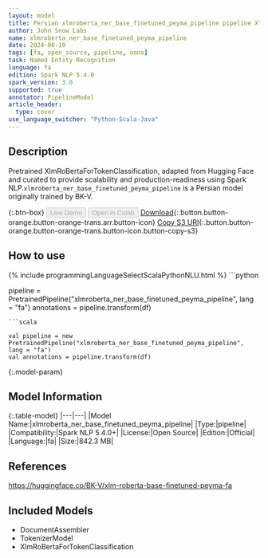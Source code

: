 ```yaml
---
layout: model
title: Persian xlmroberta_ner_base_finetuned_peyma_pipeline pipeline XlmRoBertaForTokenClassification from BK-V
author: John Snow Labs
name: xlmroberta_ner_base_finetuned_peyma_pipeline
date: 2024-06-10
tags: [fa, open_source, pipeline, onnx]
task: Named Entity Recognition
language: fa
edition: Spark NLP 5.4.0
spark_version: 3.0
supported: true
annotator: PipelineModel
article_header:
  type: cover
use_language_switcher: "Python-Scala-Java"
---
```


## Description

Pretrained XlmRoBertaForTokenClassification, adapted from Hugging Face and curated to provide scalability and production-readiness using Spark NLP.`xlmroberta_ner_base_finetuned_peyma_pipeline` is a Persian model originally trained by BK-V.

{:.btn-box}
<button class="button button-orange" disabled>Live Demo</button>
<button class="button button-orange" disabled>Open in Colab</button>
[Download](https://s3.amazonaws.com/auxdata.johnsnowlabs.com/public/models/xlmroberta_ner_base_finetuned_peyma_pipeline_fa_5.4.0_3.0_1718014126225.zip){:.button.button-orange.button-orange-trans.arr.button-icon}
[Copy S3 URI](s3://auxdata.johnsnowlabs.com/public/models/xlmroberta_ner_base_finetuned_peyma_pipeline_fa_5.4.0_3.0_1718014126225.zip){:.button.button-orange.button-orange-trans.button-icon.button-copy-s3}

## How to use



<div class="tabs-box" markdown="1">
{% include programmingLanguageSelectScalaPythonNLU.html %}
```python

pipeline = PretrainedPipeline("xlmroberta_ner_base_finetuned_peyma_pipeline", lang = "fa")
annotations =  pipeline.transform(df)   

```
```scala

val pipeline = new PretrainedPipeline("xlmroberta_ner_base_finetuned_peyma_pipeline", lang = "fa")
val annotations = pipeline.transform(df)

```
</div>

{:.model-param}
## Model Information

{:.table-model}
|---|---|
|Model Name:|xlmroberta_ner_base_finetuned_peyma_pipeline|
|Type:|pipeline|
|Compatibility:|Spark NLP 5.4.0+|
|License:|Open Source|
|Edition:|Official|
|Language:|fa|
|Size:|842.3 MB|

## References

https://huggingface.co/BK-V/xlm-roberta-base-finetuned-peyma-fa

## Included Models

- DocumentAssembler
- TokenizerModel
- XlmRoBertaForTokenClassification